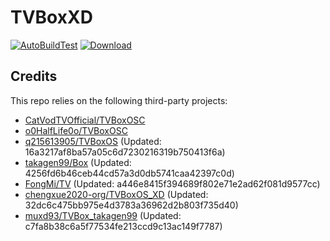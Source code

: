 # TVBoxXD

[![AutoBuildTest](https://github.com/chengxue2020-org/TVBoxOS_XD/actions/workflows/auto_build.yml/badge.svg)](https://github.com/chengxue2020-org/TVBoxOS_XD/actions/workflows/auto_build.yml)
[![Download](https://img.shields.io/github/v/release/chengxue2020-org/TVBoxOS_XD?color=green&logoColor=green&label=Download&logo=DocuSign)](https://github.com/chengxue2020-org/TVBoxOS_XD/releases)

## Credits
This repo relies on the following third-party projects:
- [CatVodTVOfficial/TVBoxOSC](https://github.com/CatVodTVOfficial/TVBoxOSC)
- [o0HalfLife0o/TVBoxOSC](https://github.com/o0HalfLife0o/TVBoxOSC/releases)
- [q215613905/TVBoxOS](https://github.com/q215613905/TVBoxOS) (Updated: 16a3217af8ba57a05c6d7230216319b750413f6a)
- [takagen99/Box](https://github.com/takagen99/Box) (Updated: 4256fd6b46ceb44cd57a3d0db5741caa42397c0d)
- [FongMi/TV](https://github.com/FongMi/TV) (Updated: a446e8415f394689f802e71e2ad62f081d9577cc)
- [chengxue2020-org/TVBoxOS_XD](https://github.com/chengxue2020-org/TVBoxOS_XD) (Updated: 32dc6c475bb975e4d3783a36962d2b803f735d40)
- [muxd93/TVBox_takagen99](https://github.com/muxd93/TVBox_takagen99) (Updated: c7fa8b38c6a5f77534fe213ccd9c13ac149f7787)
